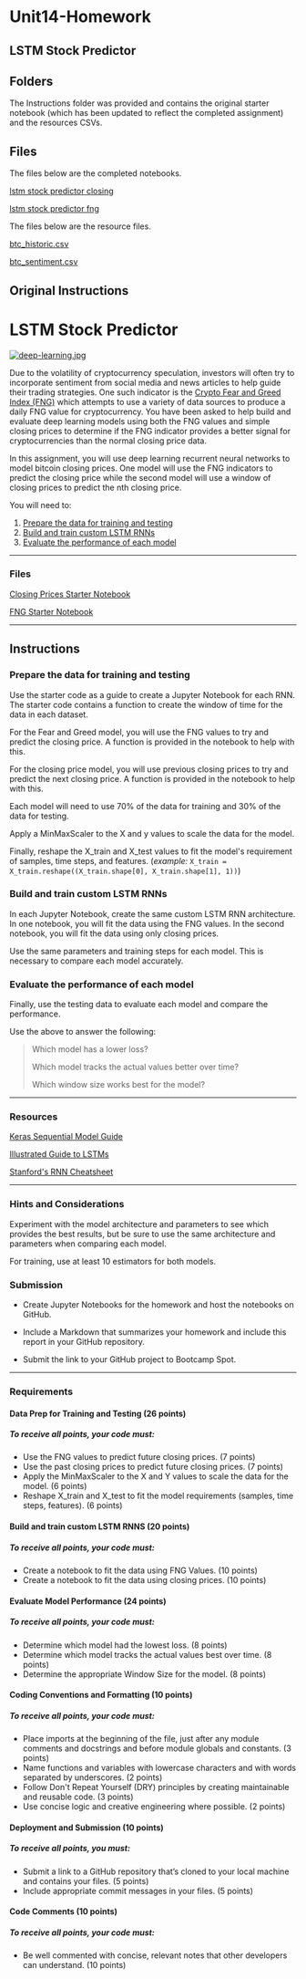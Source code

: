 # Unit14-Homework

## LSTM Stock Predictor

## Folders

The Instructions folder was provided and contains the original starter notebook (which has been updated to reflect the completed assignment) and the resources CSVs.

## Files

The files below are the completed notebooks.

[lstm stock predictor closing](https://github.com/mikecordes/Unit14-Homework/blob/main/Instructions/Starter_Code/lstm_stock_predictor_closing.ipynb)

[lstm stock predictor fng](https://github.com/mikecordes/Unit14-Homework/blob/main/Instructions/Starter_Code/lstm_stock_predictor_fng.ipynb)

The files below are the resource files.

[btc_historic.csv](https://github.com/mikecordes/Unit14-Homework/blob/main/Instructions/Starter_Code/btc_historic.csv)

[btc_sentiment.csv](https://github.com/mikecordes/Unit14-Homework/blob/main/Instructions/Starter_Code/btc_sentiment.csv)

## Original Instructions

# LSTM Stock Predictor

[![deep-learning.jpg](https://github.com/mikecordes/Unit14-Homework/raw/main/Instructions/Images/deep-learning.jpg)](https://github.com/mikecordes/Unit14-Homework/blob/main/Instructions/Images/deep-learning.jpg)

Due to the volatility of cryptocurrency speculation, investors will often try to incorporate sentiment from social media and news articles to help guide their trading strategies. One such indicator is the  [Crypto Fear and Greed Index (FNG)](https://alternative.me/crypto/fear-and-greed-index/)  which attempts to use a variety of data sources to produce a daily FNG value for cryptocurrency. You have been asked to help build and evaluate deep learning models using both the FNG values and simple closing prices to determine if the FNG indicator provides a better signal for cryptocurrencies than the normal closing price data.

In this assignment, you will use deep learning recurrent neural networks to model bitcoin closing prices. One model will use the FNG indicators to predict the closing price while the second model will use a window of closing prices to predict the nth closing price.

You will need to:

1.  [Prepare the data for training and testing](https://github.com/mikecordes/Unit14-Homework/tree/main/Instructions#prepare-the-data-for-training-and-testing)
2.  [Build and train custom LSTM RNNs](https://github.com/mikecordes/Unit14-Homework/tree/main/Instructions#build-and-train-custom-lstm-rnns)
3.  [Evaluate the performance of each model](https://github.com/mikecordes/Unit14-Homework/tree/main/Instructions#evaluate-the-performance-of-each-model)

----------

### [](https://github.com/mikecordes/Unit14-Homework/tree/main/Instructions#files)Files

[Closing Prices Starter Notebook](https://github.com/mikecordes/Unit14-Homework/blob/main/Instructions/Starter_Code/lstm_stock_predictor_closing.ipynb)

[FNG Starter Notebook](https://github.com/mikecordes/Unit14-Homework/blob/main/Instructions/Starter_Code/lstm_stock_predictor_fng.ipynb)

----------

## [](https://github.com/mikecordes/Unit14-Homework/tree/main/Instructions#instructions)Instructions

### [](https://github.com/mikecordes/Unit14-Homework/tree/main/Instructions#prepare-the-data-for-training-and-testing)Prepare the data for training and testing

Use the starter code as a guide to create a Jupyter Notebook for each RNN. The starter code contains a function to create the window of time for the data in each dataset.

For the Fear and Greed model, you will use the FNG values to try and predict the closing price. A function is provided in the notebook to help with this.

For the closing price model, you will use previous closing prices to try and predict the next closing price. A function is provided in the notebook to help with this.

Each model will need to use 70% of the data for training and 30% of the data for testing.

Apply a MinMaxScaler to the X and y values to scale the data for the model.

Finally, reshape the X_train and X_test values to fit the model's requirement of samples, time steps, and features. (_example:_  `X_train = X_train.reshape((X_train.shape[0], X_train.shape[1], 1))`)

### [](https://github.com/mikecordes/Unit14-Homework/tree/main/Instructions#build-and-train-custom-lstm-rnns)Build and train custom LSTM RNNs

In each Jupyter Notebook, create the same custom LSTM RNN architecture. In one notebook, you will fit the data using the FNG values. In the second notebook, you will fit the data using only closing prices.

Use the same parameters and training steps for each model. This is necessary to compare each model accurately.

### [](https://github.com/mikecordes/Unit14-Homework/tree/main/Instructions#evaluate-the-performance-of-each-model)Evaluate the performance of each model

Finally, use the testing data to evaluate each model and compare the performance.

Use the above to answer the following:

> Which model has a lower loss?
> 
> Which model tracks the actual values better over time?
> 
> Which window size works best for the model?

----------

### [](https://github.com/mikecordes/Unit14-Homework/tree/main/Instructions#resources)Resources

[Keras Sequential Model Guide](https://keras.io/getting-started/sequential-model-guide/)

[Illustrated Guide to LSTMs](https://towardsdatascience.com/illustrated-guide-to-lstms-and-gru-s-a-step-by-step-explanation-44e9eb85bf21)

[Stanford's RNN Cheatsheet](https://stanford.edu/~shervine/teaching/cs-230/cheatsheet-recurrent-neural-networks)

----------

### [](https://github.com/mikecordes/Unit14-Homework/tree/main/Instructions#hints-and-considerations)Hints and Considerations

Experiment with the model architecture and parameters to see which provides the best results, but be sure to use the same architecture and parameters when comparing each model.

For training, use at least 10 estimators for both models.

### [](https://github.com/mikecordes/Unit14-Homework/tree/main/Instructions#submission)Submission

-   Create Jupyter Notebooks for the homework and host the notebooks on GitHub.
    
-   Include a Markdown that summarizes your homework and include this report in your GitHub repository.
    
-   Submit the link to your GitHub project to Bootcamp Spot.
    

----------

### [](https://github.com/mikecordes/Unit14-Homework/tree/main/Instructions#requirements)Requirements

#### [](https://github.com/mikecordes/Unit14-Homework/tree/main/Instructions#data-prep-for-training-and-testing--26-points)Data Prep for Training and Testing (26 points)

##### [](https://github.com/mikecordes/Unit14-Homework/tree/main/Instructions#to-receive-all-points-your-code-must)To receive all points, your code must:

-   Use the FNG values to predict future closing prices. (7 points)
-   Use the past closing prices to predict future closing prices. (7 points)
-   Apply the MinMaxScaler to the X and Y values to scale the data for the model. (6 points)
-   Reshape X_train and X_test to fit the model requirements (samples, time steps, features). (6 points)

#### [](https://github.com/mikecordes/Unit14-Homework/tree/main/Instructions#build-and-train-custom-lstm-rnns-20-points)Build and train custom LSTM RNNS (20 points)

##### [](https://github.com/mikecordes/Unit14-Homework/tree/main/Instructions#to-receive-all-points-your-code-must-1)To receive all points, your code must:

-   Create a notebook to fit the data using FNG Values. (10 points)
-   Create a notebook to fit the data using closing prices. (10 points)

#### [](https://github.com/mikecordes/Unit14-Homework/tree/main/Instructions#evaluate-model-performance--24-points)Evaluate Model Performance (24 points)

##### [](https://github.com/mikecordes/Unit14-Homework/tree/main/Instructions#to-receive-all-points-your-code-must-2)To receive all points, your code must:

-   Determine which model had the lowest loss. (8 points)
-   Determine which model tracks the actual values best over time. (8 points)
-   Determine the appropriate Window Size for the model. (8 points)

#### [](https://github.com/mikecordes/Unit14-Homework/tree/main/Instructions#coding-conventions-and-formatting-10-points)Coding Conventions and Formatting (10 points)

##### [](https://github.com/mikecordes/Unit14-Homework/tree/main/Instructions#to-receive-all-points-your-code-must-3)To receive all points, your code must:

-   Place imports at the beginning of the file, just after any module comments and docstrings and before module globals and constants. (3 points)
-   Name functions and variables with lowercase characters and with words separated by underscores. (2 points)
-   Follow Don't Repeat Yourself (DRY) principles by creating maintainable and reusable code. (3 points)
-   Use concise logic and creative engineering where possible. (2 points)

#### [](https://github.com/mikecordes/Unit14-Homework/tree/main/Instructions#deployment-and-submission-10-points)Deployment and Submission (10 points)

##### [](https://github.com/mikecordes/Unit14-Homework/tree/main/Instructions#to-receive-all-points-you-must)To receive all points, you must:

-   Submit a link to a GitHub repository that’s cloned to your local machine and contains your files. (5 points)
-   Include appropriate commit messages in your files. (5 points)

#### [](https://github.com/mikecordes/Unit14-Homework/tree/main/Instructions#code-comments-10-points)Code Comments (10 points)

##### [](https://github.com/mikecordes/Unit14-Homework/tree/main/Instructions#to-receive-all-points-your-code-must-4)To receive all points, your code must:

-   Be well commented with concise, relevant notes that other developers can understand. (10 points)



